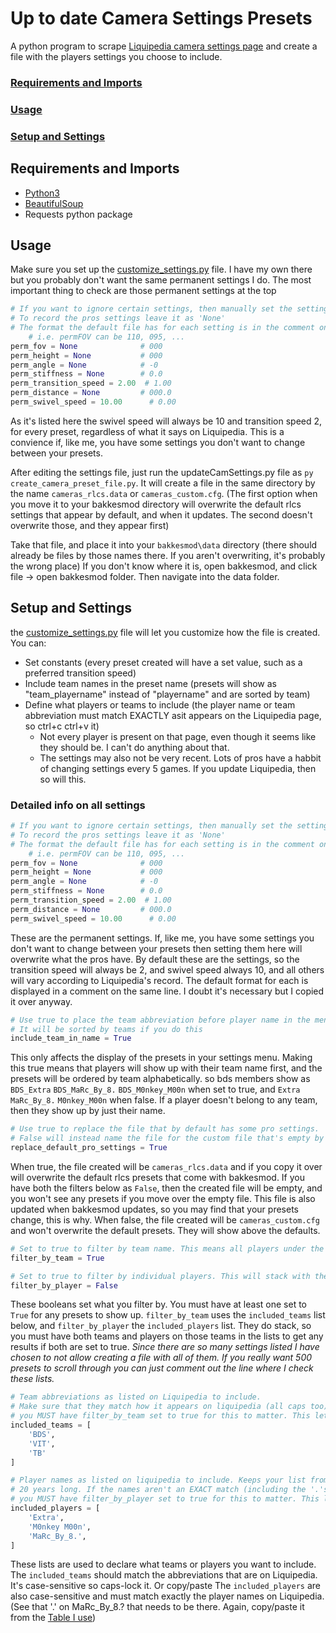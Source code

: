 # Up to date Camera Settings Presets

A python program to scrape [Liquipedia camera settings page](https://liquipedia.net/rocketleague/List_of_player_camera_settings) and create a file with the players settings you choose to include.

### [Requirements and Imports](#requirements-and-imports)

### [Usage](#usage)

### [Setup and Settings](#setup-and-settings)

## Requirements and Imports

- [Python3](https://www.python.org/)
- [BeautifulSoup](https://www.crummy.com/software/BeautifulSoup/)
- Requests python package

## Usage

Make sure you set up the [customize_settings.py](https://github.com/Matt-Carlson/rocket-league-pro-cam-settings/blob/main/customize_settings.py) file. I have my own there but you probably don't want the same permanent settings I do.
The most important thing to check are those permanent settings at the top

```python
# If you want to ignore certain settings, then manually set the settings you want here
# To record the pros settings leave it as 'None'
# The format the default file has for each setting is in the comment on that line
    # i.e. permFOV can be 110, 095, ...
perm_fov = None              # 000
perm_height = None           # 000
perm_angle = None            # -0
perm_stiffness = None        # 0.0
perm_transition_speed = 2.00  # 1.00
perm_distance = None         # 000.0
perm_swivel_speed = 10.00      # 0.00
```

As it's listed here the swivel speed will always be 10 and transition speed 2, for every preset, regardless of what it says on Liquipedia.
This is a convience if, like me, you have some settings you don't want to change between your presets.

After editing the settings file, just run the updateCamSettings.py file as `py create_camera_preset_file.py`.
It will create a file in the same directory by the name `cameras_rlcs.data` or `cameras_custom.cfg`. (The first option when you move it to your bakkesmod directory will overwrite the default rlcs settings that appear by default, and when it updates. The second doesn't overwrite those, and they appear first)

Take that file, and place it into your `bakkesmod\data` directory (there should already be files by those names there. If you aren't overwriting, it's probably the wrong place)
If you don't know where it is, open bakkesmod, and click file -> open bakkesmod folder. Then navigate into the data folder.

## Setup and Settings

the [customize_settings.py](https://github.com/Matt-Carlson/rocket-league-pro-cam-settings/blob/main/customize_settings.py) file will let you customize how the file is created. You can:

- Set constants (every preset created will have a set value, such as a preferred transition speed)
- Include team names in the preset name (presets will show as "team_playername" instead of "playername" and are sorted by team)
- Define what players or teams to include (the player name or team abbreviation must match EXACTLY asit appears on the Liquipedia page, so ctrl+c ctrl+v it)
  - Not every player is present on that page, even though it seems like they should be. I can't do anything about that.
  - The settings may also not be very recent. Lots of pros have a habbit of changing settings every 5 games. If you update Liquipedia, then so will this.

### Detailed info on all settings

```python
# If you want to ignore certain settings, then manually set the settings you want here
# To record the pros settings leave it as 'None'
# The format the default file has for each setting is in the comment on that line
    # i.e. permFOV can be 110, 095, ...
perm_fov = None              # 000
perm_height = None           # 000
perm_angle = None            # -0
perm_stiffness = None        # 0.0
perm_transition_speed = 2.00  # 1.00
perm_distance = None         # 000.0
perm_swivel_speed = 10.00      # 0.00
```

These are the permanent settings. If, like me, you have some settings you don't want to change between your presets then setting them here will overwrite what the pros have.
By default these are the settings, so the transition speed will always be 2, and swivel speed always 10, and all others will vary according to Liquipedia's record.
The default format for each is displayed in a comment on the same line. I doubt it's necessary but I copied it over anyway.

```python
# Use true to place the team abbreviation before player name in the menu
# It will be sorted by teams if you do this
include_team_in_name = True
```

This only affects the display of the presets in your settings menu. Making this true means that players will show up with their team name first, and the presets will be ordered by team alphabetically.
so bds members show as `BDS_Extra` `BDS_MaRc_By_8.` `BDS_M0nkey_M00n` when set to true, and `Extra` `MaRc_By_8.` `M0nkey_M00n` when false.
If a player doesn't belong to any team, then they show up by just their name.

```python
# Use true to replace the file that by default has some pro settings.
# False will instead name the file for the custom file that's empty by default
replace_default_pro_settings = True
```

When true, the file created will be `cameras_rlcs.data` and if you copy it over will overwrite the default rlcs presets that come with bakkesmod. If you have both the filters below as `False`, then the created file will be empty, and you won't see any presets if you move over the empty file.
This file is also updated when bakkesmod updates, so you may find that your presets change, this is why.
When false, the file created will be `cameras_custom.cfg` and won't overwrite the default presets. They will show above the defaults.

```python
# Set to true to filter by team name. This means all players under the abbreviations in included_teams will be added
filter_by_team = True

# Set to true to filter by individual players. This will stack with the above filter for teams to include only players on those teams AND in included_players
filter_by_player = False
```

These booleans set what you filter by. You must have at least one set to `True` for any presets to show up.
`filter_by_team` uses the `included_teams` list below, and `filter_by_player` the `included_players` list.
They do stack, so you must have both teams and players on those teams in the lists to get any results if both are set to true.
_Since there are so many settings listed I have chosen to not allow creating a file with all of them. If you really want 500 presets to scroll through you can just comment out the line where I check these lists._

```python
# Team abbreviations as listed on Liquipedia to include.
# Make sure that they match how it appears on liquipedia (all caps too)
# you MUST have filter_by_team set to true for this to matter. This lets you turn it on/off without erasing/commenting out this list
included_teams = [
    'BDS',
    'VIT',
    'TB'
]

# Player names as listed on liquipedia to include. Keeps your list from being
# 20 years long. If the names aren't an EXACT match (including the '.'s), they won't show up
# you MUST have filter_by_player set to true for this to matter. This lets you turn it on/off without erasing/commenting out this list
included_players = [
    'Extra',
    'M0nkey M00n',
    'MaRc_By_8.',
]
```

These lists are used to declare what teams or players you want to include.
The `included_teams` should match the abbreviations that are on Liquipedia. It's case-sensitive so caps-lock it. Or copy/paste
The `included_players` are also case-sensitive and must match exactly the player names on Liquipedia. (See that '.' on MaRc_By_8.? that needs to be there. Again, copy/paste it from the [Table I use](https://liquipedia.net/rocketleague/List_of_player_camera_settings))
